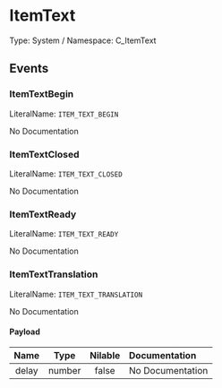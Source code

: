 # ItemText

Type: System / Namespace: C_ItemText

## Events

### ItemTextBegin
LiteralName: `ITEM_TEXT_BEGIN`

No Documentation

### ItemTextClosed
LiteralName: `ITEM_TEXT_CLOSED`

No Documentation

### ItemTextReady
LiteralName: `ITEM_TEXT_READY`

No Documentation

### ItemTextTranslation
LiteralName: `ITEM_TEXT_TRANSLATION`

No Documentation

#### Payload
|Name|Type|Nilable|Documentation|
|:---:|:---:|:---:|:---|
|delay|number|false|No Documentation|